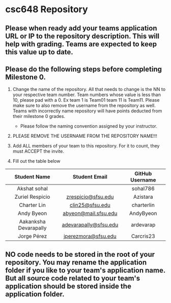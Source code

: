 # csc648 Repository

## Please when ready add your teams application URL or IP to the repository description. This will help with grading. Teams are expected to keep this value up to date.

## Please do the following steps before completing Milestone 0.
1. Change the name of the repository. All that needs to change is the NN to your respective team number. Team numbers whose value is less than 10, please pad with a 0. Ex team 1 is Team01 team 11 is Team11. Please make sure to also remove the username from the repository as well. Teams with incorrectly name repository will have points deducted from their milestone 0 grades.
      - Please follow the naming convention assigned by your instructor.

1. PLEASE REMOVE THE USERNAME FROM THE REPOSITORY NAME!!!

2. Add ALL members of your team to this repository. For it to count, they must ACCEPT the invite.

3. Fill out the table below


| Student Name          | Student Email         | GitHub Username |
|         :---:         |         :---:         |      :---:      |
| Akshat sohal          |                       | sohal786        |
| Zuriel Respicio       | zrespicio@sfsu.edu    | Azistara        |
| Charter Lin           | clin25@sfsu.edu       | charterlin      |
| Andy Byeon            | abyeon@mail.sfsu.edu  | AndyByeon       |
| Aakanksha Devarapally | adevarapally@sfsu.edu | ardevarap       |
| Jorge Pérez           | jperezmora@sfsu.edu   | Carcris23       |

## NO code needs to be stored in the root of your repository. You may rename the application folder if you like to your team's application name. But all source code related to your team's application should be stored inside the application folder.
